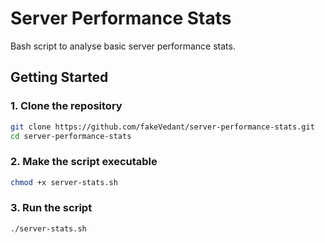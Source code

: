 # Server Performance Stats

Bash script to analyse basic server performance stats.

## Getting Started

### 1. Clone the repository

```bash
git clone https://github.com/fakeVedant/server-performance-stats.git
cd server-performance-stats
```

### 2. Make the script executable

```bash
chmod +x server-stats.sh
```

### 3. Run the script

```bash
./server-stats.sh
```
